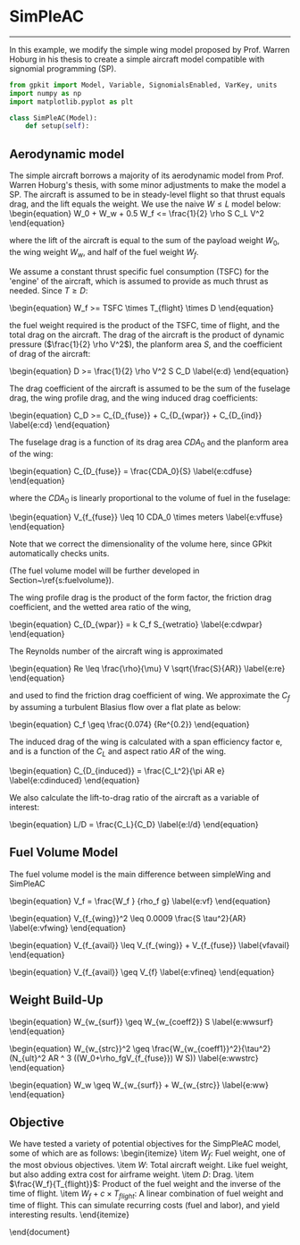 # SimPleAC
-------------------------

In this example, we modify the simple wing model proposed by Prof. Warren Hoburg in his thesis to create a simple aircraft model compatible with signomial programming (SP). 

```python
from gpkit import Model, Variable, SignomialsEnabled, VarKey, units
import numpy as np
import matplotlib.pyplot as plt

class SimPleAC(Model):
    def setup(self):
```


Aerodynamic model
-----------------

The simple aircraft borrows a majority of its aerodynamic model from Prof. Warren Hoburg's thesis, with some minor adjustments to make the model a SP. The aircraft is assumed to be in steady-level flight so that thrust equals drag, and the lift equals the weight. We use the naive $W \leq L$ model below:
\begin{equation}
    W_0 + W_w + 0.5 W_f <= \frac{1}{2} \rho S C_L V^2
\end{equation}

where the lift of the aircraft is equal to the sum of the payload weight $W_0$, the wing weight $W_w$, and half of the fuel weight $W_f$. 

We assume a constant thrust specific fuel consumption (TSFC) for the 'engine' of the aircraft, which is assumed to provide as much thrust as needed. Since $T \geq D$:

\begin{equation}
    W_f >= TSFC \times T_{flight} \times D
\end{equation}

the fuel weight required is the product of the TSFC, time of flight, and the total drag on the aircraft. The drag of the aircraft is the product of dynamic pressure ($\frac{1}{2} \rho V^2$), the planform area $S$, and the coefficient of drag of the aircraft:

\begin{equation} 
    D >= \frac{1}{2}  \rho V^2 S  C_D
\label{e:d}
\end{equation}

The drag coefficient of the aircraft is assumed to be the sum of the fuselage drag, the wing profile drag, and the wing induced drag coefficients: 

\begin{equation}
    C_D >= C_{D_{fuse}} + C_{D_{wpar}} + C_{D_{ind}}
\label{e:cd}
\end{equation}

The fuselage drag is a function of its drag area $CDA_0$ and the planform area of the wing:

\begin{equation}
    C_{D_{fuse}} = \frac{CDA_0}{S}
\label{e:cdfuse}
\end{equation}

where the $CDA_0$ is linearly proportional to the volume of fuel in the fuselage:

\begin{equation}
    V_{f_{fuse}} \leq 10 CDA_0 \times meters
\label{e:vffuse}
\end{equation}

Note that we correct the dimensionality of the volume here, since GPkit automatically checks units. 

(The fuel volume model will be further developed in Section~\ref{s:fuelvolume}).

The wing profile drag is the product of the form factor, the friction drag coefficient, and the wetted area ratio of the wing, 

\begin{equation}
    C_{D_{wpar}} = k C_f S_{wetratio}
\label{e:cdwpar}
\end{equation}

The Reynolds number of the aircraft wing is approximated

\begin{equation}
    Re \leq \frac{\rho}{\mu} V \sqrt{\frac{S}{AR}}
\label{e:re}
\end{equation}

and used to find the friction drag coefficient of wing. We approximate the $C_f$ by assuming a turbulent Blasius flow over a flat plate as below:

\begin{equation}
    C_f \geq \frac{0.074} {Re^{0.2}}
\end{equation}

The induced drag of the wing is calculated with a span efficiency factor e, and is a function of the $C_L$ and aspect ratio $AR$ of the wing.

\begin{equation}
    C_{D_{induced}} = \frac{C_L^2}{\pi AR e}
\label{e:cdinduced}
\end{equation}

We also calculate the lift-to-drag ratio of the aircraft as a variable of interest:

\begin{equation}
    L/D = \frac{C_L}{C_D}
\label{e:l/d}
\end{equation}

Fuel Volume Model
-----------------

The fuel volume model is the main difference between simpleWing and SimPleAC

\begin{equation}
    V_f = \frac{W_f } {rho_f g}
\label{e:vf}
\end{equation}

\begin{equation}
    V_{f_{wing}}^2 \leq 0.0009 \frac{S \tau^2}{AR}
\label{e:vfwing}
\end{equation}



\begin{equation}
    V_{f_{avail}} \leq V_{f_{wing}} + V_{f_{fuse}}
\label{vfavail}
\end{equation}

\begin{equation}
    V_{f_{avail}} \geq V_{f}
\label{e:vfineq}
\end{equation}

Weight Build-Up
---------------

\begin{equation}
W_{w_{surf}} \geq W_{w_{coeff2}} S
\label{e:wwsurf}
\end{equation}

\begin{equation}
W_{w_{strc}}^2 \geq \frac{W_{w_{coeff1}}^2}{\tau^2} (N_{ult}^2 AR ^ 3 ((W_0+\rho_fgV_{f_{fuse}}) W S))
\label{e:wwstrc}
\end{equation}

\begin{equation}
W_w \geq W_{w_{surf}} + W_{w_{strc}}
\label{e:ww}
\end{equation}

Objective
---------

We have tested a variety of potential objectives for the SimpPleAC model, some of which are as follows:
\begin{itemize}
    \item $W_f$: Fuel weight, one of the most obvious objectives.
    \item $W$: Total aircraft weight. Like fuel weight, but also adding extra cost for airframe weight.
    \item $D$: Drag. 
    \item $\frac{W_f}{T_{flight}}$: Product of the fuel weight and the inverse of the time of flight. 
    \item $W_{f} + c \times T_{flight}$: A linear combination of fuel weight and time of flight. This can simulate recurring costs (fuel and labor), and yield interesting results. 
\end{itemize}

\end{document}



